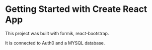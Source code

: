 # Getting Started with Create React App

This project was built with formik, react-bootstrap. 

It is connected to Auth0 and a MYSQL database.
